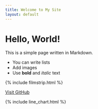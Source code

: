 ```yaml
---
title: Welcome to My Site
layout: default
---
```


# Hello, World!
This is a simple page written in Markdown.

- You can write lists
- Add images
- Use **bold** and _italic_ text

{% include filmstrip.html %}

[Visit GitHub](https://github.com)

{% include line_chart.html %}
